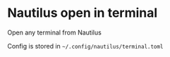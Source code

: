 # Nautilus open in terminal

Open any terminal from Nautilus

Config is stored in `~/.config/nautilus/terminal.toml`

